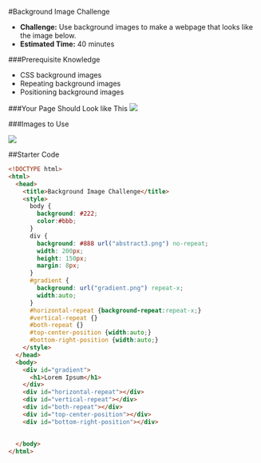#Background Image Challenge

* **Challenge:** Use background images to make a webpage that looks like the image below.
* **Estimated Time:** 40 minutes

###Prerequisite Knowledge

* CSS background images
* Repeating background images
* Positioning background images

###Your Page Should Look like This
![](https://raw.github.com/christensenacademy/christensen-academy/master/modules/css-layouts/challenges/background-image-challenge.png)

###Images to Use

![](https://raw.github.com/christensenacademy/christensen-academy/master/modules/css-layouts/challenges/gradient.png)

##Starter Code

```html
<!DOCTYPE html>
<html>
  <head>
    <title>Background Image Challenge</title>
    <style>
      body {
        background: #222;
        color:#bbb;
      }
      div {
        background: #888 url("abstract3.png") no-repeat;
        width: 200px;
        height: 150px;
        margin: 8px;
      }
      #gradient {
        background: url("gradient.png") repeat-x;
        width:auto;
      }
      #horizontal-repeat {background-repeat:repeat-x;}
      #vertical-repeat {}
      #both-repeat {}
      #top-center-position {width:auto;}
      #bottom-right-position {width:auto;}
    </style>
  </head>
  <body>
    <div id="gradient">
      <h1>Lorem Ipsum</h1>
    </div>
    <div id="horizontal-repeat"></div>
    <div id="vertical-repeat"></div>
    <div id="both-repeat"></div>
    <div id="top-center-position"></div>
    <div id="bottom-right-position"></div>
    
    
  </body>
</html>
```